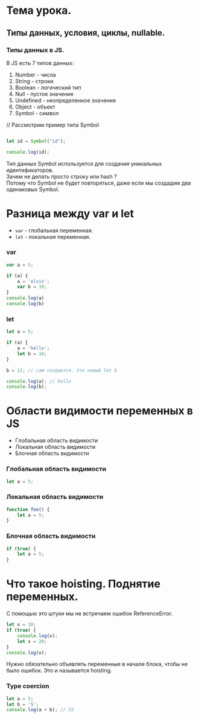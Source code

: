 # Тема урока.
## Типы данных, условия, циклы, nullable.


### Типы данных в JS.
В JS есть 7 типов данных:
1. Number - числа
2. String - строки
3. Boolean - логический тип
4. Null - пустое значение
5. Undefined - неопределенное значение
6. Object - объект
7. Symbol - символ

// Рассмотрим пример типа Symbol 
```javascript

let id = Symbol("id");

console.log(id);
```

Тип данных Symbol используется для создания уникальных идентификаторов.
<br>
Зачем не делать просто строку или hash ? 
<br>
Потому что Symbol не будет повторяться, даже если мы создадим два одинаковых Symbol.


# Разница между var и let
* `var` - глобальная переменная.
* `let` - локальная переменная.


### var
```javascript
var a = 5;

if (a) {
    a = 'elvin';
    var b = 10;
}
console.log(a)
console.log(b)
```

### let
```javascript
let a = 5;

if (a) {
    a = 'hello';
    let b = 10;
}

b = 11; // сам создается. Это новый let b

console.log(a); // hello
console.log(b);

```

# Области видимости переменных в JS
* Глобальная область видимости
* Локальная область видимости
* Блочная область видимости

### Глобальная область видимости
```javascript
let a = 5;
```

### Локальная область видимости
```javascript
function foo() {
    let a = 5;
}
```

### Блочная область видимости
```javascript
if (true) {
    let a = 5;
}
```

# Что такое hoisting. Поднятие переменных.
С помощью это штуки мы не встречаем ошибок ReferenceError.

```javascript
let x = 10;
if (true) {
    console.log(x);
    let x = 20;
}
console.log(x);
```

Нужно обязательно объявлять переменные в начале блока, чтобы не было ошибок.
Это и называется hoisting. 

### Type coercion

```javascript
let a = 5;
let b = '5';
console.log(a + b); // 55
```

### 


